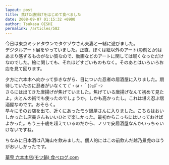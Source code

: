 ```yaml
---
layout: post
title: 焦げた唐揚げをはじめて食べました
date: 2008-09-07 01:15:32 +0900
author: Tsukasa OISHI
permalink: /articles/582
---
```



今日は東京ミッドタウンでタケゾウさん夫妻と一緒に遊びました。  
デジタルアート展をやっていました。正直、ぼくは絵以外のアート(彫刻とか)はあまり感ずるものがない質なので、動画などのアートに関しては眠くなっただけなのでした。絵に関しても、それほどすごいものもなく。そのあとはいろいろお店を見て回ります。  

夕方に六本木へ向かって歩きながら、目についた忍者の居酒屋に入りました。期待していたのに忍者がいなくて (´・ω・｀)ｼｮﾎﾞｰﾝ  
さらには出てきた唐揚げが焦げていました。焦げている唐揚げなんて初めて見たよ。火とんの術でも使ったのでしょうか。しかも高かったし。これは堪え忍ぶ居酒屋なのです。おそらく。  
早々にそのお店を出て、近くにあったモツ鍋屋さんに入りました。こちらはおいしかったし店員さんもいいひとで楽しかった。最初からこっちにはいっておけばよかった。もう三十歳を超えているのだから、ノリで安居酒屋なんかいっちゃいけないですね。  

ちなみに日本酒は八海山を飲みました。個人的にはこの前飲んだ越乃景虎のほうがおいしかったです。  

[華雫 六本木店(モツ鍋) 食べログ.com](http://r.tabelog.com/tokyo/rstdtl/13045114/)  

